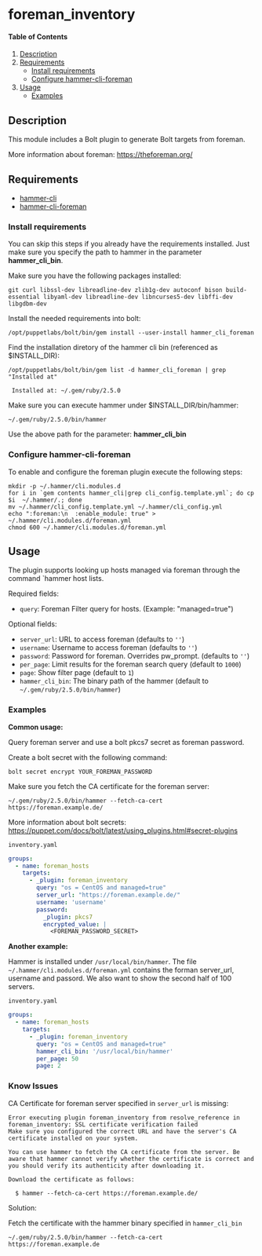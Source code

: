 # foreman_inventory

#### Table of Contents

1. [Description](#description)
2. [Requirements](#requirements)
    * [Install requirements](#install-requirements)
    * [Configure hammer-cli-foreman](#configure-hammer-cli-foreman)
3. [Usage](#usage)
    * [Examples](#examples)

## Description

This module includes a Bolt plugin to generate Bolt targets from foreman.

More information about foreman: https://theforeman.org/

## Requirements

* [hammer-cli](https://github.com/theforeman/hammer-cli)
* [hammer-cli-foreman](https://github.com/theforeman/hammer-cli-foreman)


### Install requirements
You can skip this steps if you already have the requirements installed. Just make sure you specify the path to hammer 
in the parameter **hammer_cli_bin**.

Make sure you have the following packages installed:

``` text
git curl libssl-dev libreadline-dev zlib1g-dev autoconf bison build-essential libyaml-dev libreadline-dev libncurses5-dev libffi-dev libgdbm-dev
```

Install the needed requirements into bolt:

``` text
/opt/puppetlabs/bolt/bin/gem install --user-install hammer_cli_foreman
```

Find the installation diretory of the hammer cli bin (referenced as $INSTALL_DIR):

``` text
/opt/puppetlabs/bolt/bin/gem list -d hammer_cli_foreman | grep "Installed at"

 Installed at: ~/.gem/ruby/2.5.0
``` 

Make sure you can execute hammer under $INSTALL_DIR/bin/hammer:

``` 
~/.gem/ruby/2.5.0/bin/hammer
``` 

Use the above path for the parameter: **hammer_cli_bin**

### Configure hammer-cli-foreman
To enable and configure the foreman plugin execute the following steps:

``` 
mkdir -p ~/.hammer/cli.modules.d
for i in `gem contents hammer_cli|grep cli_config.template.yml`; do cp $i  ~/.hammer/.; done
mv ~/.hammer/cli_config.template.yml ~/.hammer/cli_config.yml
echo ":foreman:\n  :enable_module: true" > ~/.hammer/cli.modules.d/foreman.yml
chmod 600 ~/.hammer/cli.modules.d/foreman.yml
``` 

## Usage

The plugin supports looking up hosts managed via foreman through the command `hammer host lists.

Required fields:
-   `query`: Foreman Filter query for hosts. (Example: "managed=true")

Optional fields:
-   `server_url`: URL to access foreman (defaults to `''`)
-   `username`: Username to access foreman (defaults to `''`)
-   `password`: Password for foreman. Overrides pw_prompt. (defaults to `''`)
-   `per_page`: Limit results for the foreman search query (default to `1000`)
-   `page`: Show filter page (default to `1`)
-   `hammer_cli_bin`: The binary path of the hammer (default to `~/.gem/ruby/2.5.0/bin/hammer`)

### Examples

**Common usage:**

Query foreman server and use a bolt pkcs7 secret as foreman password.

Create a bolt secret with the following command:
```
bolt secret encrypt YOUR_FOREMAN_PASSWORD
```

Make sure you fetch the CA certificate for the foreman server:
```
~/.gem/ruby/2.5.0/bin/hammer --fetch-ca-cert https://foreman.example.de/
```

More information about bolt secrets:
https://puppet.com/docs/bolt/latest/using_plugins.html#secret-plugins

`inventory.yaml`
```yaml
groups:
  - name: foreman_hosts
    targets:
      - _plugin: foreman_inventory
        query: "os = CentOS and managed=true"
        server_url: "https://foreman.example.de/"
        username: 'username'
        password:
          _plugin: pkcs7
          encrypted_value: |
            <FOREMAN_PASSWORD_SECRET>        

```

**Another example:**

Hammer is installed under `/usr/local/bin/hammer`. The file `~/.hammer/cli.modules.d/foreman.yml` contains the forman server_url, username and passord.
We also want to show the second half of 100 servers.

`inventory.yaml`
```yaml
groups:
  - name: foreman_hosts
    targets:
      - _plugin: foreman_inventory
        query: "os = CentOS and managed=true"
        hammer_cli_bin: '/usr/local/bin/hammer'
        per_page: 50
        page: 2
```

### Know Issues

CA Certificate for foreman server specified in `server_url` is missing:
```
Error executing plugin foreman_inventory from resolve_reference in foreman_inventory: SSL certificate verification failed
Make sure you configured the correct URL and have the server's CA certificate installed on your system.

You can use hammer to fetch the CA certificate from the server. Be aware that hammer cannot verify whether the certificate is correct and you should verify its authenticity after downloading it.

Download the certificate as follows:

  $ hammer --fetch-ca-cert https://foreman.example.de/
```

Solution:

Fetch the certificate with the hammer binary specified in `hammer_cli_bin`
```
~/.gem/ruby/2.5.0/bin/hammer --fetch-ca-cert https://foreman.example.de
```
